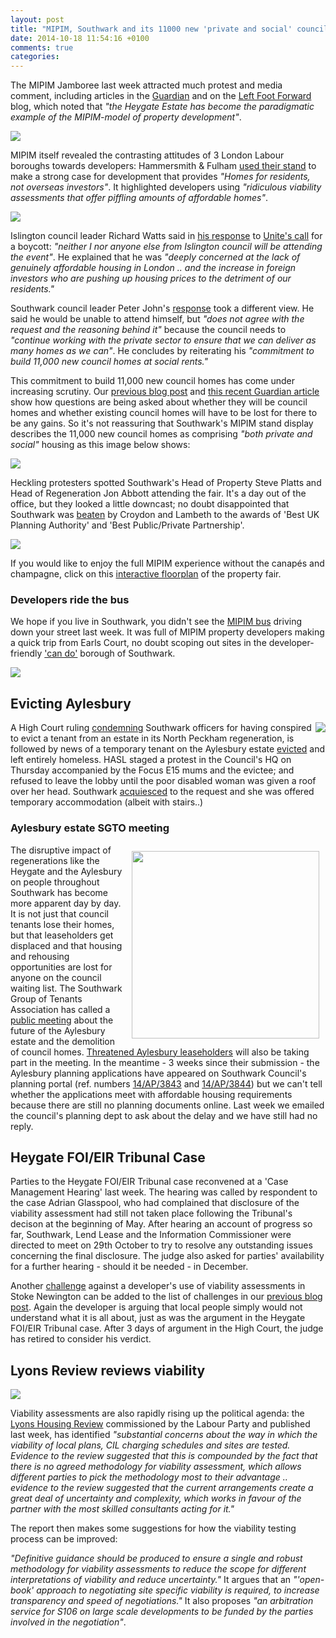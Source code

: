 ```yaml
---
layout: post
title: "MIPIM, Southwark and its 11000 new 'private and social' council homes"
date: 2014-10-18 11:54:16 +0100
comments: true
categories: 
---
```

The MIPIM Jamboree last week attracted much protest and media comment, including articles in the [Guardian](http://www.theguardian.com/commentisfree/2014/oct/14/yacht-cannes-selling-homes-local-government-officials-mipim) and on the [Left Foot Forward](http://leftfootforward.org/2014/10/the-mipim-property-fair-everything-wrong-with-regeneration/) blog, which noted that _"the Heygate Estate has become the paradigmatic example of the MIPIM-model of property development"_.

![](http://static.guim.co.uk/sys-images/Guardian/Pix/pictures/2014/10/15/1413393213631/Mipim-property-conference-011.jpg)

MIPIM itself revealed the contrasting attitudes of 3 London Labour boroughs towards developers:
Hammersmith & Fulham [used their stand](http://www.lbhf.gov.uk/Directory/News/Homes_for_residents_not_overseas_investors.asp) to make a strong case for development that provides _"Homes for residents, not overseas investors"_. It highlighted developers using _"ridiculous viability assessments that offer piffling amounts of affordable homes"_.

![](http://www.lbhf.gov.uk/Images/cllr-stephen-cowan-at-nipim_432_tcm21-191385.jpg)


Islington council leader Richard Watts said in [his response](http://crappistmartin.github.io/images/islington.pdf) to [Unite's call](http://www.unitetheunion.org/news/labour-councillors-urged-to-boycott-property-developers-fair-as-londons-housing-crisis-mounts/) for a boycott: _"neither I nor anyone else from Islington council will be attending the event"_. He explained that he was _"deeply concerned at the lack of genuinely affordable housing in London .. and the increase in foreign investors who are pushing up housing prices to the detriment of our residents."_

Southwark council leader Peter John's [response](http://crappistmartin.github.io/images/SouthwarkUniteResponse.pdf) took a different view. He said he would be unable to attend himself, but _"does not agree with the request and the reasoning behind it"_ because the council needs to _"continue working with the private sector to ensure that we can deliver as many homes as we can"_. He concludes by reiterating his _"commitment to build 11,000 new council homes at social rents."_


This commitment to build 11,000 new council homes has come under increasing scrutiny. Our [previous blog post](/2014-10-04-lets-talk-about-peters-promises/) and [this recent Guardian article](http://www.theguardian.com/society/2014/oct/07/southwark-london-regeneration-urban-renewal-social-cleansing-fears) show how questions are being asked about whether they will be council homes and whether existing council homes will have to be lost for there to be any gains. So it's not reassuring that Southwark's MIPIM stand display describes the 11,000 new council homes as comprising _"both private and social"_ housing as this image below shows:  

![](http://crappistmartin.github.io/images/southwarkMIPIMstand.png) 

Heckling protesters spotted Southwark's Head of Property Steve Platts and Head of Regeneration Jon Abbott attending the fair. It's a day out of the office, but they looked a little downcast; no doubt disappointed that Southwark was [beaten](http://blog.mipimworld.com/2014/10/announcing-winners-mipim-uk-estates-gazette-awards/) by Croydon and Lambeth to the awards of 'Best UK Planning Authority' and 'Best Public/Private Partnership'.

![](http://crappistmartin.github.io/images/MipimStevePlattsJonAbbott.JPG)

If you would like to enjoy the full MIPIM experience without the canapés and champagne, click on this [interactive floorplan](http://www.inspiredlabs.com/mipimuk/?project=MIPIM/Mipim-Uk-2014/GroundR/main&bubble=day&yaw=0.09&fov=65&location=loc000&pitch=0) of the property fair. 

### Developers ride the bus
We hope if you live in Southwark, you didn't see the [MIPIM bus](http://t.co/LZwNl9yC2T) driving down your street last week. It was full of MIPIM property developers making a quick trip from Earls Court, no doubt scoping out sites in the developer-friendly ['can do'](/2014-10-11-southwark-gets-its-reward/) borough of Southwark.

![](http://crappistmartin.github.io/images/mipimbus.png)


## Evicting Aylesbury 
<img src="https://c4.staticflickr.com/4/3941/14931046894_7eca1011dd_n.jpg" align="right">A High Court ruling [condemning](http://www.independent.co.uk/news/uk/crime/judge-blasts-southwark-council-for-evicting-sudanese-tenant-and-destroying-his-possessions-9796994.html) Southwark officers for having conspired to evict a tenant from an estate in its North Peckham regeneration, is followed by news of a temporary tenant on the Aylesbury estate [evicted](http://housingactionsouthwarkandlambeth.wordpress.com/2014/09/27/keeping-people-in-their-homes-a-southwark-council-guide-to-homelessness/) and left entirely homeless. HASL staged a protest in the Council's HQ on Thursday accompanied by the Focus E15 mums and the evictee; and refused to leave the lobby until the poor disabled woman was given a roof over her head. Southwark [acquiesced](http://housingactionsouthwarkandlambeth.wordpress.com/2014/10/16/massive-housing-solidarity-southwark-council-ineptitude/) to the request and she was offered temporary accommodation (albeit with stairs..) 


### Aylesbury estate SGTO meeting
<img src="http://crappistmartin.github.io/images/SGTOFlyer.png" align="right" width="300" style="margin:10px">The disruptive impact of regenerations like the Heygate and the Aylesbury on people throughout Southwark has become more apparent day by day. It is not just that council tenants lose their homes, but that leaseholders get displaced and that housing and rehousing opportunities are lost for anyone on the council waiting list. The Southwark Group of Tenants Association has called a [public meeting](http://crappistmartin.github.io/images/SGTO25OctLeaflet4.pdf) about the future of the Aylesbury estate and the demolition of council homes. [Threatened Aylesbury leaseholders](http://halag.wordpress.com/) will also be taking part in the meeting. In the meantime - 3 weeks since their submission - the Aylesbury planning applications have appeared on Southwark Council's planning portal (ref. numbers [14/AP/3843](http://planningonline.southwark.gov.uk/AcolNetCGI.exe?ACTION=UNWRAP&RIPNAME=Root.PgeDocs&TheSystemkey=9557152) and [14/AP/3844](http://planningonline.southwark.gov.uk/AcolNetCGI.exe?ACTION=UNWRAP&RIPNAME=Root.PgeDocs&TheSystemkey=9557153)) but we can't tell whether the applications meet with affordable housing requirements because there are still no planning documents online. Last week we emailed the council's planning dept to ask about the delay and we have still had no reply.  

## Heygate FOI/EIR Tribunal Case
Parties to the Heygate FOI/EIR Tribunal case reconvened at a 'Case Management Hearing' last week. The hearing was called by respondent to the case Adrian Glasspool, who had complained that disclosure of the viability assessment had still not taken place following the Tribunal's decison at the beginning of May. After hearing an account of progress so far, Southwark, Lend Lease and the Information Commissioner were directed to meet on 29th October to try to resolve any outstanding issues concerning the final disclosure. The judge also asked for parties' availability for a further hearing - should it be needed - in December.

Another [challenge](http://discussion.theguardian.com/comment-permalink/42351530) against a developer's use of viability assessments in Stoke Newington can be added to the list of challenges in our [previous blog post](/2014-10-11-southwark-gets-its-reward/). Again the developer is arguing that local people simply would not understand what it is all about, just as was the argument in the Heygate FOI/EIR Tribunal case. After 3 days of argument in the High Court, the judge has retired to consider his verdict. 

## Lyons Review reviews viability
![](http://crappistmartin.github.io/images/lyonsreview.png)

Viability assessments are also rapidly rising up the political agenda: the [Lyons Housing Review](http://www.yourbritain.org.uk/uploads/editor/files/The_Lyons_Housing_Review_2.pdf) commissioned by the Labour Party and published last week, has identified _"substantial concerns about the way in which the viability of local plans, CIL charging schedules and sites are tested. Evidence to the review suggested that this is compounded by the fact that there is no agreed methodology for viability assessment, which allows different parties to pick the methodology most to their advantage .. evidence to the review suggested that the current arrangements create a great deal of uncertainty and complexity, which works in favour of the partner with the most skilled consultants acting for it."_  

The report then makes some suggestions for how the viability testing process can be improved:   

_"Definitive guidance should be produced to ensure a single and robust methodology for viability assessments to reduce the scope for different interpretations of viability and reduce uncertainty."_ It argues that an _"'open-book' approach to negotiating site specific viability is required, to increase transparency and speed of negotiations."_ It also proposes _"an arbitration service for S106 on large scale developments to be funded by the parties involved in the negotiation"_.

   



